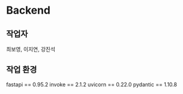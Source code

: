 Backend
=====

## 작업자
최보영, 이지연, 강진석

## 작업 환경

fastapi == 0.95.2
invoke == 2.1.2
uvicorn == 0.22.0
pydantic == 1.10.8

